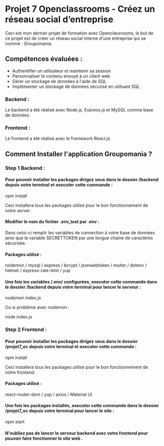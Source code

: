 # Projet 7 Openclassrooms  -  Créez un réseau social d’entreprise

Ceci est mon dernier projet de formation avec Openclassrooms, le but de ce projet est de créer un réseau social interne d'une entreprise qui se nomme : Groupomania.


## Compétences évaluées :

* Authentifier un utilisateur et maintenir sa session
* Personnaliser le contenu envoyé à un client web
* Gérer un stockage de données à l'aide de SQL
* Implémenter un stockage de données sécurisé en utilisant SQL

### Backend :

Le backend a été réalisé avec Node.js, Express.js et MySQL comme base de données.


### Frontend :

Le frontend a été réalisé avec le framework React.js

## Comment Installer l'application Groupomania ?

### Step 1 Backend :

#### Pour pouvoir installer les packages dirigez vous dans le dossier /backend depuis votre terminal et executer cette commande :

npm install

Ceci installera tous les packages utilisé pour le bon fonctionnement de notre server.

#### Modifier le nom du fichier .env_test par .env :

Dans celui-ci remplir les variables de connection à votre base de données ainsi que la variable SECRETTOKEN par une longue chaine de caractères sécurisée.

#### Packages utilisé :

nodemon / mysql / express / bcrypt / jsonwebtoken / multer / dotenv / helmet / express-rate-limit / yup

#### Une fois les variables /.env/ configurées, executer cette commande dans le dossier /backend depuis votre terminal pour lancer le serveur :

nodemon index.js

Ou si problème avec nodemon :

node index.js


### Step 2 Frontend :

#### Pour pouvoir installer les packages dirigez vous dans le dossier /projet7_oc depuis votre terminal et executer cette commande :

npm install

Ceci installera tous les packages utilisé pour le bon fonctionnement de notre frontend.

#### Packages utilisé :

react-router-dom / yup / axios / Material UI

#### Une fois les packages installés, executer cette commande dans le dossier /projet7_oc depuis votre terminal pour lancer le site  :

npm start


#### N'oubliez pas de lancer le serveur backend avec votre frontend pour pouvoir faire fonctionner le site web .


